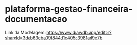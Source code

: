 # plataforma-gestao-financeira-documentacao


Link da Modelagem: https://www.drawdb.app/editor?shareId=3dab63cba09f844d1c405c3981ad9e7b